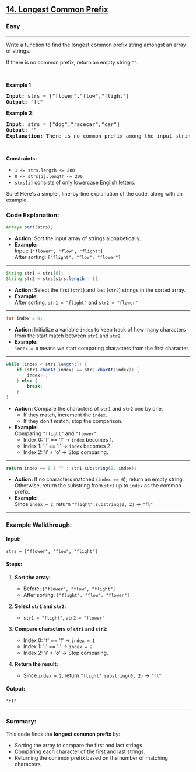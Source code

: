 <h2><a href="https://leetcode.com/problems/longest-common-prefix/">14. Longest Common Prefix</a></h2><h3>Easy</h3><hr><div><p>Write a function to find the longest common prefix string amongst an array of strings.</p>

<p>If there is no common prefix, return an empty string <code>""</code>.</p>

<p>&nbsp;</p>
<p><strong class="example">Example 1:</strong></p>

<pre><strong>Input:</strong> strs = ["flower","flow","flight"]
<strong>Output:</strong> "fl"
</pre>

<p><strong class="example">Example 2:</strong></p>

<pre><strong>Input:</strong> strs = ["dog","racecar","car"]
<strong>Output:</strong> ""
<strong>Explanation:</strong> There is no common prefix among the input strings.
</pre>

<p>&nbsp;</p>
<p><strong>Constraints:</strong></p>

<ul>
	<li><code>1 &lt;= strs.length &lt;= 200</code></li>
	<li><code>0 &lt;= strs[i].length &lt;= 200</code></li>
	<li><code>strs[i]</code> consists of only lowercase English letters.</li>
</ul>
</div>


Sure! Here's a simpler, line-by-line explanation of the code, along with an example.

### **Code Explanation:**

```java
Arrays.sort(strs);
```
- **Action:** Sort the input array of strings alphabetically.
- **Example:**  
  Input: `["flower", "flow", "flight"]`  
  After sorting: `["flight", "flow", "flower"]`

---

```java
String str1 = strs[0];
String str2 = strs[strs.length - 1];
```
- **Action:** Select the first (`str1`) and last (`str2`) strings in the sorted array.
- **Example:**  
  After sorting, `str1 = "flight"` and `str2 = "flower"`

---

```java
int index = 0;
```
- **Action:** Initialize a variable `index` to keep track of how many characters from the start match between `str1` and `str2`.
- **Example:**  
  `index = 0` means we start comparing characters from the first character.

---

```java
while (index < str1.length()) {
    if (str1.charAt(index) == str2.charAt(index)) {
        index++;
    } else {
        break;
    }
}
```
- **Action:** Compare the characters of `str1` and `str2` one by one.
  - If they match, increment the `index`.
  - If they don't match, stop the comparison.
- **Example:**  
  Comparing `"flight"` and `"flower"`:
  - Index 0: 'f' == 'f' → `index` becomes 1.
  - Index 1: 'l' == 'l' → `index` becomes 2.
  - Index 2: 'i' ≠ 'o' → Stop comparing.

---

```java
return index == 0 ? "" : str1.substring(0, index);
```
- **Action:** If no characters matched (`index == 0`), return an empty string. Otherwise, return the substring from `str1` up to `index` as the common prefix.
- **Example:**  
  Since `index = 2`, return `"flight".substring(0, 2)` → `"fl"`

---

### **Example Walkthrough:**

#### Input:
```plaintext
strs = ["flower", "flow", "flight"]
```

#### Steps:
1. **Sort the array:**
   - Before: `["flower", "flow", "flight"]`
   - After sorting: `["flight", "flow", "flower"]`

2. **Select `str1` and `str2`:**
   - `str1 = "flight"`, `str2 = "flower"`

3. **Compare characters of `str1` and `str2`:**
   - Index 0: 'f' == 'f' → `index = 1`
   - Index 1: 'l' == 'l' → `index = 2`
   - Index 2: 'i' ≠ 'o' → Stop comparing.

4. **Return the result:**
   - Since `index = 2`, return `"flight".substring(0, 2)` → `"fl"`

#### Output:
```plaintext
"fl"
```

---

### **Summary:**
This code finds the **longest common prefix** by:
- Sorting the array to compare the first and last strings.
- Comparing each character of the first and last strings.
- Returning the common prefix based on the number of matching characters.
